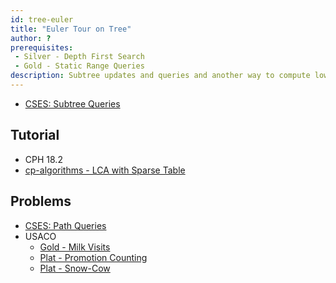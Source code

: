 ```yaml
---
id: tree-euler
title: "Euler Tour on Tree"
author: ?
prerequisites: 
 - Silver - Depth First Search
 - Gold - Static Range Queries
description: Subtree updates and queries and another way to compute lowest common ancestors.
---
```


  - [CSES: Subtree Queries](https://cses.fi/problemset/task/1137)

## Tutorial

  - CPH 18.2
  - [cp-algorithms - LCA with Sparse Table](https://cp-algorithms.com/graph/lca.html)

## Problems

 - [CSES: Path Queries](https://cses.fi/problemset/task/1138)
 - USACO
   - [Gold - Milk Visits](http://www.usaco.org/index.php?page=viewproblem2&cpid=970)
   - [Plat - Promotion Counting](http://www.usaco.org/index.php?page=viewproblem2&cpid=696)
   - [Plat - Snow-Cow](http://www.usaco.org/index.php?page=viewproblem2&cpid=973)